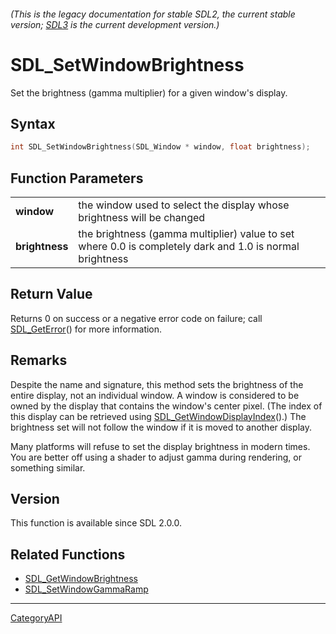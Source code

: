 ###### (This is the legacy documentation for stable SDL2, the current stable version; [SDL3](https://wiki.libsdl.org/SDL3/) is the current development version.)
# SDL_SetWindowBrightness

Set the brightness (gamma multiplier) for a given window's display.

## Syntax

```c
int SDL_SetWindowBrightness(SDL_Window * window, float brightness);

```

## Function Parameters

|                    |                                                                                                          |
| ------------------ | -------------------------------------------------------------------------------------------------------- |
| **window**         | the window used to select the display whose brightness will be changed                                   |
| **brightness**     | the brightness (gamma multiplier) value to set where 0.0 is completely dark and 1.0 is normal brightness |

## Return Value

Returns 0 on success or a negative error code on failure; call
[SDL_GetError](SDL_GetError.md)() for more information.

## Remarks

Despite the name and signature, this method sets the brightness of the
entire display, not an individual window. A window is considered to be
owned by the display that contains the window's center pixel. (The index of
this display can be retrieved using
[SDL_GetWindowDisplayIndex](SDL_GetWindowDisplayIndex.md)().) The brightness
set will not follow the window if it is moved to another display.

Many platforms will refuse to set the display brightness in modern times.
You are better off using a shader to adjust gamma during rendering, or
something similar.

## Version

This function is available since SDL 2.0.0.

## Related Functions

* [SDL_GetWindowBrightness](SDL_GetWindowBrightness.md)
* [SDL_SetWindowGammaRamp](SDL_SetWindowGammaRamp.md)

----
[CategoryAPI](CategoryAPI.md)
